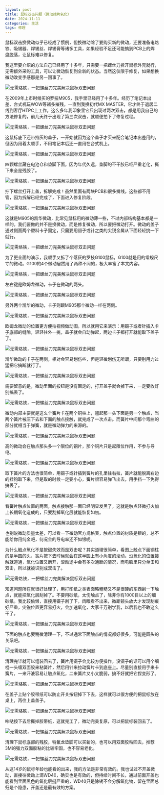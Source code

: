 ```yaml
---
layout: post
title: 鼠标双击问题（微动拨片氧化）
date: 2024-11-11
categories: 生活
tags: 修理
---
```


鼠标双击换微动似乎已经成了惯例，但换微动除了要购买新的微动，还要准备电烙铁、吸锡器、焊锡丝、焊锡膏等诸多工具，如果经验不足还可能搞到PCB上的焊盘脱落，让鼠标难以修复。

我这里要介绍的方法自己已经用了十多年，只需要一把螺丝刀拆开鼠标外壳就行，无需额外采购工具，可以让微动恢复到全新的状态。当然这仅限于修复，如果想换微动改变手感那是另一回事了。

![无需烙铁，一把螺丝刀完美解决鼠标双击问题](https://image.hanblog.fun/images/2025/01/10/63ede3bf9f3269089.jpg_e1080.jpg)

在2009年上市时候买的罗技M905，我手里已经用了十多年。经历了笔记本出差、台式机玩WOW等诸多摧残。一直到我换初代MX MASTER，它才终于退居二线到客厅HTPC上工作。这么多年我印象里它只出现过两次双击，都是用我自己的方法修复的，前几天终于出现了第三次双击，就顺便拍下了修复过程。

![无需烙铁，一把螺丝刀完美解决鼠标双击问题](https://image.hanblog.fun/images/2025/01/10/63ede3bf9ba004518.jpg_e1080.jpg)

这鼠标底下还带挡灰的盖子，一开始就因为这个盖子才买来配合笔记本出差用的，但因为用着太顺手，不用笔记本后还一直用在台式机上。

![无需烙铁，一把螺丝刀完美解决鼠标双击问题](https://image.hanblog.fun/images/2025/01/10/63ede3bfd0ba99413.jpg_e1080.jpg)

四颗螺丝藏在电池仓和垫脚下面，因为年代久远，垫脚的不干胶已经严重老化，撕下来全是残胶了。

![无需烙铁，一把螺丝刀完美解决鼠标双击问题](https://image.hanblog.fun/images/2025/01/10/63ede3c08281f2716.jpg_e1080.jpg)

拧下螺丝打开上盖，拆解完成！虽然里面有两块PCB和很多排线，这些都不用管，因为拆解已经完成了，下面进入修复阶段。

![无需烙铁，一把螺丝刀完美解决鼠标双击问题](https://image.hanblog.fun/images/2025/01/10/63ede3c0562303718.jpg_e1080.jpg)

这就是M905的凯华微动，比常见鼠标用的微动薄一些，不过内部结构基本都是一样的。我们要做的并不是换微动，而是修复微动，所以要把微动打开。微动的盖子通过侧面两个塑料卡子固定，只需要用镊子或针之类的尖锐金属从下面轻轻挑一下就行。

![无需烙铁，一把螺丝刀完美解决鼠标双击问题](https://image.hanblog.fun/images/2025/01/10/63ede3c08115c2293.jpg_e1080.jpg)

为了更全面的演示，我顺手又拆了个落灰的罗技G100鼠标，G100就是用的常规尺寸的微动。G100的4个微动居然用了两种不同的，极大丰富了本文内容。

![无需烙铁，一把螺丝刀完美解决鼠标双击问题](https://image.hanblog.fun/images/2025/01/10/63ede3c0ef5d68917.jpg_e1080.jpg)

左右键是欧姆龙微动，卡子在微动的两头。

![无需烙铁，一把螺丝刀完美解决鼠标双击问题](https://image.hanblog.fun/images/2025/01/10/63ede3c129fae1397.jpg_e1080.jpg)

另外两个凯华的微动，卡子则跟M905那个微动一样在两侧。

![无需烙铁，一把螺丝刀完美解决鼠标双击问题](https://image.hanblog.fun/images/2025/01/10/63ede3c12f9ef1604.gif_e1080.gif)

欧姆龙微动的位置更方便拍视频做动图，所以就用它来演示：用镊子或者针插入卡子底部的缝隙，轻轻往外一挑，盖子就会自动弹起，两边卡子都打开就能取下盖子了。

![无需烙铁，一把螺丝刀完美解决鼠标双击问题](https://image.hanblog.fun/images/2025/01/10/63ede3c19f0c43867.jpg_e1080.jpg)

凯华微动的卡子在两侧，相对会容易划伤些，但是轻微划伤无所谓，只要别用力过猛把它搞断就行了。

![无需烙铁，一把螺丝刀完美解决鼠标双击问题](https://image.hanblog.fun/images/2025/01/10/63ede3c1f3bb92509.jpg_e1080.jpg)

需要留意的是，微动里面的按钮是没有固定的，打开盖子就会掉下来，一定要收好别搞丢了。

![无需烙铁，一把螺丝刀完美解决鼠标双击问题](https://am.zdmimg.com/202302/16/63ede3c224b7e832.jpg_e1080.jpg)

微动内部主要就是这么个簧片卡在两个铜柱上，翘起那一头下面是另一个触点，当两个簧片被压下去和下面的触点接触，就完成了一次点击。而簧片中间那个弯曲的部分就相当于弹簧，就是微动弹力的来源的。

![无需烙铁，一把螺丝刀完美解决鼠标双击问题](https://image.hanblog.fun/images/2025/01/10/63ede3c2452528329.gif_e1080.gif)

高的微动会在触点那头多一个限位的铜片，那个铜片只是起限位作用，不参与导电。

![无需烙铁，一把螺丝刀完美解决鼠标双击问题](https://image.hanblog.fun/images/2025/01/10/63ede3c2bdcc72012.gif_e1080.gif)

取下簧片的方法也很简单，用镊子或针插到簧片的孔里往右拉，簧片就能脱离右边的挂钩取下来，但是取的时候一定要小心，簧片很容易弹飞出去，用手挡一下免得搞丢了。

![无需烙铁，一把螺丝刀完美解决鼠标双击问题](https://image.hanblog.fun/images/2025/01/10/63ede3c2f0d982935.jpg_e1080.jpg)

看簧片触点位置的两面，触点接触那一面已经明显发黑了，这就是触点轻微打火加上长期氧化造成的，只要刮掉氧化层就能恢复如初。

![无需烙铁，一把螺丝刀完美解决鼠标双击问题](https://image.hanblog.fun/images/2025/01/10/63ede3c28d316766.jpg_e1080.jpg)

也别说微动质量太差，可以看一下微动官方规格表，触点位置的材质是银的，总不能给你用纯金吧，何况金的导电率还不如银呢。

为什么触点氧化不是按键失效而是双击呢？其实道理很简单，看图上触点下面铜柱的是半圆的头，簧片按下去时候就会在这半圆上有小角度的滚动，没氧化的位置接触就道通，氧化位置又断开，滚动途中会有多次通断的情况，而电脑里只分单击和双击，所以就被识别成双击了。

![无需烙铁，一把螺丝刀完美解决鼠标双击问题](https://image.hanblog.fun/images/2025/01/10/63ede3c31dcbe8604.jpg_e1080.jpg)

知道问题所在就很好处理了，用打印纸之类表面略粗糙又不是很硬的东西刮一下触点，就能把氧化层刮掉了。不要用砂纸，太伤触点了，除非你有1000目以上的细砂纸。我比较偷懒，直接用镊子刮了下，肉眼看不出来，微距镜头放大才发现刮痕好严重，尖锐位置更容易打火，会加速氧化，大家千万别学我，以后我也不敢这么干了。

![无需烙铁，一把螺丝刀完美解决鼠标双击问题](https://image.hanblog.fun/images/2025/01/10/63ede3c37938b8248.jpg_e1080.jpg)

下面的触点也要稍微清理一下，不过通常下面触点的情况都好很多，可能是圆头的关系吧。

![无需烙铁，一把螺丝刀完美解决鼠标双击问题](https://image.hanblog.fun/images/2025/01/10/63ede3c396d102318.jpg_e1080.jpg)

清理完毕就可以组装回去了，簧片用镊子会比较方便操作，没镊子的话可以用个细棍一头缠双面胶来粘簧片，然后用针来拉动簧片卡到底座上。尽量别直接用手来卡簧片，一来汗液容易让触点氧化，二来簧片又小又脆弱，搞不好就把它捏变形了。

![无需烙铁，一把螺丝刀完美解决鼠标双击问题](https://image.hanblog.fun/images/2025/01/10/63ede3c3b1f38723.jpg_e1080.jpg)

在盖子上贴个胶带纸可以防止开关按钮掉下下去，这样就可以很方便的把鼠标放在桌上，再往上盖盖子。

![无需烙铁，一把螺丝刀完美解决鼠标双击问题](https://image.hanblog.fun/images/2025/01/10/63ede3c425aa81037.jpg_e1080.jpg)

咔哒按下去后撕掉胶带纸，这就完工了，微动完美复原，可以把鼠标装回去了。

![无需烙铁，一把螺丝刀完美解决鼠标双击问题](https://image.hanblog.fun/images/2025/01/10/63ede3c436a3a6327.jpg_e1080.jpg)

清理下鼠标底部的残胶，特氟龙垫脚可以买新的，也可以用双面胶粘回去，推荐3M的强力双面胶粘的比较牢固，也不容易老化。

![无需烙铁，一把螺丝刀完美解决鼠标双击问题](https://image.hanblog.fun/images/2025/01/10/63ede3c45d7fa6005.jpg_e1080.jpg)

从这14岁的鼠标年龄也能看的出来，我的方法是非常有效的。我也试过不开盖微动，直接往微动上滴WD40，确实也是有效的，但持续时间不长，通过前面开盖也能看到里面黑色的氧化层挺严重的，WD40只是除锈不会分解氧化物，留在里面总归是个隐患，开盖还是最有效的方案。
